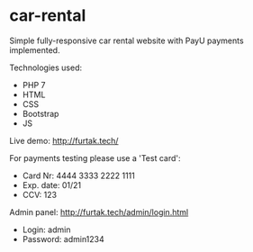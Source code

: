 # car-rental

Simple fully-responsive car rental website with PayU payments implemented.

Technologies used:
- PHP 7
- HTML
- CSS
- Bootstrap
- JS

Live demo: http://furtak.tech/

For payments testing please use a 'Test card':
- Card Nr: 4444 3333 2222 1111
- Exp. date: 01/21
- CCV: 123

Admin panel: http://furtak.tech/admin/login.html

- Login: admin
- Password: admin1234
